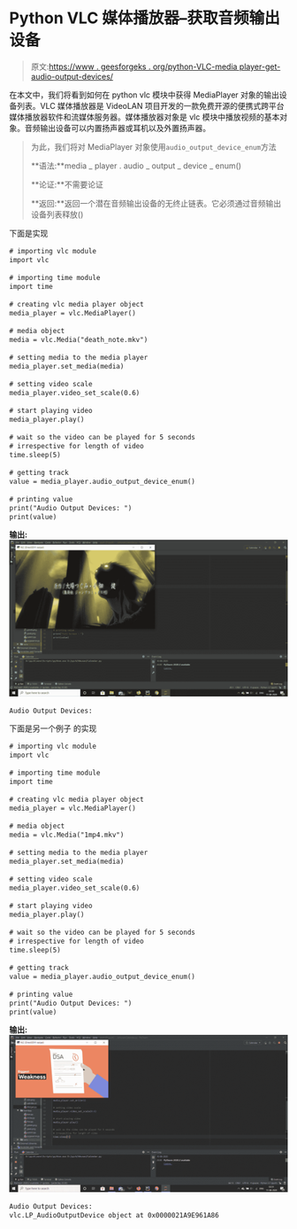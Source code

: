 # Python VLC 媒体播放器–获取音频输出设备

> 原文:[https://www . geesforgeks . org/python-VLC-media player-get-audio-output-devices/](https://www.geeksforgeeks.org/python-vlc-mediaplayer-getting-audio-output-devices/)

在本文中，我们将看到如何在 python vlc 模块中获得 MediaPlayer 对象的输出设备列表。VLC 媒体播放器是 VideoLAN 项目开发的一款免费开源的便携式跨平台媒体播放器软件和流媒体服务器。媒体播放器对象是 vlc 模块中播放视频的基本对象。音频输出设备可以内置扬声器或耳机以及外置扬声器。

> 为此，我们将对 MediaPlayer 对象使用`audio_output_device_enum`方法
> 
> **语法:**media _ player . audio _ output _ device _ enum()
> 
> **论证:**不需要论证
> 
> **返回:**返回一个潜在音频输出设备的无终止链表。它必须通过音频输出设备列表释放()

下面是实现

```
# importing vlc module
import vlc

# importing time module
import time

# creating vlc media player object
media_player = vlc.MediaPlayer()

# media object
media = vlc.Media("death_note.mkv")

# setting media to the media player
media_player.set_media(media)

# setting video scale
media_player.video_set_scale(0.6)

# start playing video
media_player.play()

# wait so the video can be played for 5 seconds
# irrespective for length of video
time.sleep(5)

# getting track
value = media_player.audio_output_device_enum()

# printing value
print("Audio Output Devices: ")
print(value)
```

**输出:**
![](img/19176fb5a1c679e002bbe99bd5b48532.png)

```
Audio Output Devices: 

```

下面是另一个例子
的实现

```
# importing vlc module
import vlc

# importing time module
import time

# creating vlc media player object
media_player = vlc.MediaPlayer()

# media object
media = vlc.Media("1mp4.mkv")

# setting media to the media player
media_player.set_media(media)

# setting video scale
media_player.video_set_scale(0.6)

# start playing video
media_player.play()

# wait so the video can be played for 5 seconds
# irrespective for length of video
time.sleep(5)

# getting track
value = media_player.audio_output_device_enum()

# printing value
print("Audio Output Devices: ")
print(value)
```

**输出:**
![](img/5390004d24c75ca965ba2daf456c2851.png)

```
Audio Output Devices: 
vlc.LP_AudioOutputDevice object at 0x0000021A9E961A86

```